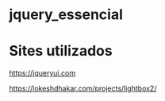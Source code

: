 # jquery_essencial

# Sites utilizados

https://jqueryui.com

https://lokeshdhakar.com/projects/lightbox2/